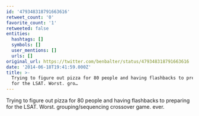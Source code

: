 ```yaml
---
id: '479348318791663616'
retweet_count: '0'
favorite_count: '1'
retweeted: false
entities:
  hashtags: []
  symbols: []
  user_mentions: []
  urls: []
original_url: https://twitter.com/benbalter/status/479348318791663616
date: '2014-06-18T19:41:59.000Z'
title: >-
  Trying to figure out pizza for 80 people and having flashbacks to preparing
  for the LSAT. Worst. gro…
---
```


Trying to figure out pizza for 80 people and having flashbacks to preparing for the LSAT. Worst. grouping/sequencing crossover game. ever.